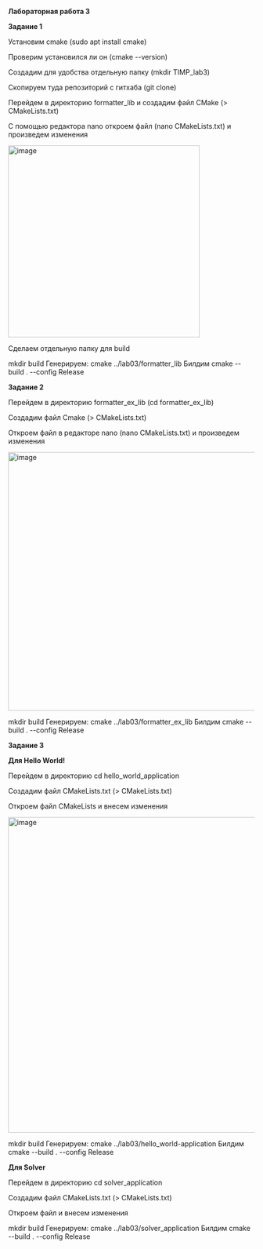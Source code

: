 **Лабораторная работа 3**

**Задание 1**

Установим cmake (sudo apt install cmake)

Проверим установился ли он (cmake --version)

Создадим для удобства отдельную папку (mkdir TIMP_lab3)

Скопируем туда репозиторий с гитхаба (git clone)

Перейдем в директорию formatter_lib и создадим файл CMake (> CMakeLists.txt)

С помощью редактора nano откроем файл (nano CMakeLists.txt) и произведем изменения

<img width="391" alt="image" src="https://user-images.githubusercontent.com/126329578/223843490-ef7c2865-d9d4-4857-90be-03b96516585a.png">

Сделаем отдельную папку для build

mkdir build
Генерируем: cmake ../lab03/formatter_lib
Билдим cmake --build . --config Release

**Задание 2**

Перейдем в директорию formatter_ex_lib (cd formatter_ex_lib)

Создадим файл Cmake (> CMakeLists.txt)

Откроем файл в редакторе nano (nano CMakeLists.txt) и произведем изменения

<img width="527" alt="image" src="https://user-images.githubusercontent.com/126329578/223844030-edca4d53-45a8-4e28-affd-5f56b82faa16.png">

mkdir build
Генерируем: cmake ../lab03/formatter_ex_lib
Билдим cmake --build . --config Release

**Задание 3**

**Для Hello World!**

Перейдем в директорию cd hello_world_application

Создадим файл CMakeLists.txt (> CMakeLists.txt)

Откроем файл CMakeLists и внесем изменения

<img width="643" alt="image" src="https://user-images.githubusercontent.com/126329578/223844121-45eecf8d-684d-448d-a2a8-a0d59cf1fed3.png">

mkdir build
Генерируем: cmake ../lab03/hello_world-application
Билдим cmake --build . --config Release


**Для Solver**

Перейдем в директорию cd solver_application

Создадим файл CMakeLists.txt (> CMakeLists.txt)

Откроем файл и внесем изменения


mkdir build
Генерируем: cmake ../lab03/solver_application
Билдим cmake --build . --config Release

